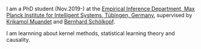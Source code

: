 I am a PhD student (Nov.2019-) at the [Empirical Inference Department, Max Planck Institute for Intelligent Systems, Tübingen, Germany](https://ei.is.mpg.de/), supervised by [Krikamol Muandet](krikamol.org) and [Bernhard Schölkopf](https://is.mpg.de/~bs). 

I am learnning about kernel methods, statistical learning theory and causality. 
